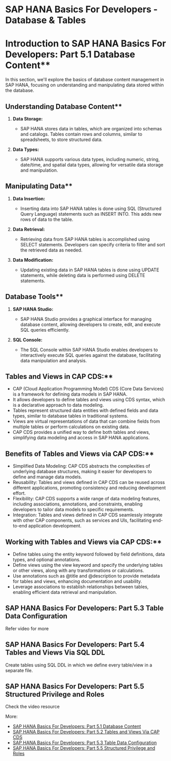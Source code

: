 # SAP HANA Basics For Developers - Database & Tables

# Introduction to SAP HANA Basics For Developers: Part 5.1 Database Content**

In this section, we'll explore the basics of database content management in SAP HANA, focusing on understanding and manipulating data stored within the database.

## Understanding Database Content**

1. **Data Storage:**
   - SAP HANA stores data in tables, which are organized into schemas and catalogs. Tables contain rows and columns, similar to spreadsheets, to store structured data.

2. **Data Types:**
   - SAP HANA supports various data types, including numeric, string, date/time, and spatial data types, allowing for versatile data storage and manipulation.

## Manipulating Data**

1. **Data Insertion:**
   - Inserting data into SAP HANA tables is done using SQL (Structured Query Language) statements such as INSERT INTO. This adds new rows of data to the table.

2. **Data Retrieval:**
   - Retrieving data from SAP HANA tables is accomplished using SELECT statements. Developers can specify criteria to filter and sort the retrieved data as needed.

3. **Data Modification:**
   - Updating existing data in SAP HANA tables is done using UPDATE statements, while deleting data is performed using DELETE statements.

## Database Tools**

1. **SAP HANA Studio:**
   - SAP HANA Studio provides a graphical interface for managing database content, allowing developers to create, edit, and execute SQL queries efficiently.

2. **SQL Console:**
   - The SQL Console within SAP HANA Studio enables developers to interactively execute SQL queries against the database, facilitating data manipulation and analysis.


##  Tables and Views in CAP CDS:**
  - CAP (Cloud Application Programming Model) CDS (Core Data Services) is a framework for defining data models in SAP HANA.
  - It allows developers to define tables and views using CDS syntax, which is a declarative approach to data modeling.
  - Tables represent structured data entities with defined fields and data types, similar to database tables in traditional systems.
  - Views are virtual representations of data that can combine fields from multiple tables or perform calculations on existing data.
  - CAP CDS provides a unified way to define both tables and views, simplifying data modeling and access in SAP HANA applications.

##  Benefits of Tables and Views via CAP CDS:**
  - Simplified Data Modeling: CAP CDS abstracts the complexities of underlying database structures, making it easier for developers to define and manage data models.
  - Reusability: Tables and views defined in CAP CDS can be reused across different applications, promoting consistency and reducing development effort.
  - Flexibility: CAP CDS supports a wide range of data modeling features, including associations, annotations, and constraints, enabling developers to tailor data models to specific requirements.
  - Integration: Tables and views defined in CAP CDS seamlessly integrate with other CAP components, such as services and UIs, facilitating end-to-end application development.

## Working with Tables and Views via CAP CDS:**
  - Define tables using the entity keyword followed by field definitions, data types, and optional annotations.
  - Define views using the view keyword and specify the underlying tables or other views, along with any transformations or calculations.
  - Use annotations such as @title and @description to provide metadata for tables and views, enhancing documentation and usability.
  - Leverage associations to establish relationships between tables, enabling efficient data retrieval and manipulation.


## SAP HANA Basics For Developers: Part 5.3 Table Data Configuration

Refer video for more

## SAP HANA Basics For Developers: Part 5.4 Tables and Views Via SQL DDL

Create tables using SQL DDL in which we define every table/view in a separate file.

## SAP HANA Basics For Developers: Part 5.5 Structured Privilege and Roles

Check the video resource

More:
- [SAP HANA Basics For Developers: Part 5.1 Database Content](https://www.youtube.com/watch?v=N-fwm9F45NA&list=PL6RpkC85SLQABOpzhd7WI-hMpy99PxUo0&index=121)
- [SAP HANA Basics For Developers: Part 5.2 Tables and Views Via CAP CDS](https://www.youtube.com/watch?v=UuXURLt1IQE&list=PL6RpkC85SLQABOpzhd7WI-hMpy99PxUo0&index=120)
- [SAP HANA Basics For Developers: Part 5.3 Table Data Configuration](https://www.youtube.com/watch?v=K1mHlVvP7Io&list=PL6RpkC85SLQABOpzhd7WI-hMpy99PxUo0&index=119)
- [SAP HANA Basics For Developers: Part 5.5 Structured Privilege and Roles](https://www.youtube.com/watch?v=p6IJwF7UgCY&list=PL6RpkC85SLQABOpzhd7WI-hMpy99PxUo0&index=117)

